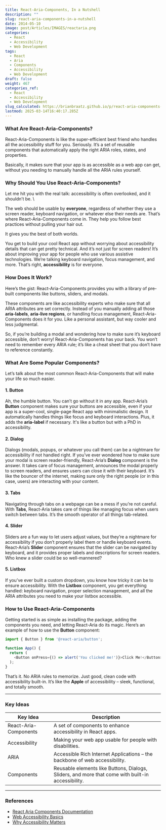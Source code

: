 ```yaml
---
title: React-Aria-Components, In a Nutshell
description: ""
slug: react-aria-components-in-a-nutshell
date: 2014-05-10
image: post/Articles/IMAGES/reactaria.png
categories:
  - React
  - Accessibility
  - Web Development
tags:
  - React
  - Aria
  - Components
  - Accessibility
  - Web Development
draft: false
weight: 467
categories_ref:
  - React
  - Accessibility
  - Web Development
slug_calculated: https://brianbraatz.github.io/p/react-aria-components-in-a-nutshell
lastmod: 2025-03-14T16:40:17.285Z
---
```

<!-- 
# React-Aria-Components, In a Nutshell -->

<!-- Alright, buckle up, because today we’re diving deep into the wonderful, sometimes confusing, and often magical world of **React-Aria-Components**. But don’t worry, I’ll keep it light, breezy, and maybe even throw in a few jokes along the way. We’re here to learn, not to get overwhelmed. You with me?

Let’s start with the basics, shall we? You’ve probably heard of **ARIA** before. If not, don’t panic! ARIA stands for **Accessible Rich Internet Applications**, which is a fancy way of saying “making your web app friendly for people with disabilities.” It’s like being the hero of the web accessibility world, but without the cape. Think of it as your sidekick, quietly ensuring that everyone can enjoy your app, no matter what their needs are.

Now, if you’re working with **React** (and you should be, because why not?), you might have come across **React-Aria-Components**. But what’s the deal with these components? Why should you care? Well, let me tell you. -->

### What Are React-Aria-Components?

React-Aria-Components is like the super-efficient best friend who handles all the accessibility stuff for you. Seriously. It’s a set of reusable components that automatically apply the right ARIA roles, states, and properties.

Basically, it makes sure that your app is as accessible as a web app can get, without you needing to manually handle all the ARIA rules yourself.

<!-- You might be thinking, “That sounds too good to be true. What’s the catch?” And the catch is… there is no catch. Seriously, it’s magic. It’s like a **chef’s kiss** for web accessibility. -->

### Why Should You Use React-Aria-Components?

Let me hit you with the real talk: accessibility is often overlooked, and it shouldn’t be. \\

The web should be usable by **everyone**, regardless of whether they use a screen reader, keyboard navigation, or whatever else their needs are. That’s where React-Aria-Components come in. They help you follow best practices without pulling your hair out.

It gives you the best of both worlds.

You get to build your cool React app without worrying about accessibility details that can get pretty technical. And it’s not just for screen readers! It’s about improving your app for people who use various assistive technologies. We’re talking keyboard navigation, focus management, and more. That’s right, **accessibility** is for everyone.

### How Does It Work?

Here’s the gist: React-Aria-Components provides you with a library of pre-built components like buttons, sliders, and modals.

These components are like accessibility experts who make sure that all ARIA attributes are set correctly. Instead of you manually adding all those **aria-labels**, **aria-live regions**, or handling focus management, React-Aria-Components does it for you. Like a personal assistant, but way cooler and less judgmental.

So, if you’re building a modal and wondering how to make sure it’s keyboard accessible, don’t worry! React-Aria-Components has your back. You won’t need to remember every ARIA rule; it’s like a cheat sheet that you don’t have to reference constantly.

### What Are Some Popular Components?

Let’s talk about the most common React-Aria-Components that will make your life so much easier.

#### 1. **Button**

Ah, the humble button. You can’t go without it in any app. React-Aria’s **Button** component makes sure your buttons are accessible, even if your app is a super-cool, single-page React app with minimalistic design. It automatically handles things like focus and keyboard interactions. Plus, it adds the **aria-label** if necessary. It's like a button but with a PhD in accessibility.

#### 2. **Dialog**

Dialogs (modals, popups, or whatever you call them) can be a nightmare for accessibility if not handled right. If you’ve ever wondered how to make sure your modal is screen reader-friendly, React-Aria’s **Dialog** component is the answer. It takes care of focus management, announces the modal properly to screen readers, and ensures users can close it with their keyboard. It’s like the bouncer of the internet, making sure only the right people (or in this case, users) are interacting with your content.

#### 3. **Tabs**

Navigating through tabs on a webpage can be a mess if you’re not careful. With **Tabs**, React-Aria takes care of things like managing focus when users switch between tabs. It’s the smooth operator of all things tab-related.

#### 4. **Slider**

Sliders are a fun way to let users adjust values, but they’re a nightmare for accessibility if you don’t properly label them or handle keyboard events. React-Aria’s **Slider** component ensures that the slider can be navigated by keyboard, and it provides proper labels and descriptions for screen readers. Who knew a slider could be so well-mannered?

#### 5. **Listbox**

If you’ve ever built a custom dropdown, you know how tricky it can be to ensure accessibility. With the **Listbox** component, you get everything handled: keyboard navigation, proper selection management, and all the ARIA attributes you need to make your listbox accessible.

### How to Use React-Aria-Components

Getting started is as simple as installing the package, adding the components you need, and letting React-Aria do its magic. Here’s an example of how to use the **Button** component:

```javascript
import { Button } from '@react-aria/button';

function App() {
  return (
    <Button onPress={() => alert('You clicked me!')}>Click Me!</Button>
  );
}
```

That’s it. No ARIA rules to memorize. Just good, clean code with accessibility built-in. It’s like the **Apple** of accessibility – sleek, functional, and totally smooth.

<!-- ### Wrapping Up

React-Aria-Components is a game-changer for anyone working with React and accessibility. It removes the complexity of handling ARIA roles, attributes, and states manually. And guess what? Your app is more accessible than ever, without you needing to become an ARIA expert overnight. It’s like getting a free pass to an accessibility VIP lounge. No secret handshake required.

So, if you’re looking to make your React app the most accessible one on the block (and let’s be real, you should), give React-Aria-Components a shot. Your users – and your future self – will thank you. -->

***

### Key Ideas

| Key Idea              | Description                                                                                       |
| --------------------- | ------------------------------------------------------------------------------------------------- |
| React-Aria-Components | A set of components to enhance accessibility in React apps.                                       |
| Accessibility         | Making your web app usable for people with disabilities.                                          |
| ARIA                  | Accessible Rich Internet Applications – the backbone of web accessibility.                        |
| Components            | Reusable elements like Buttons, Dialogs, Sliders, and more that come with built-in accessibility. |

***

### References

* [React Aria Components Documentation](https://react-spectrum.adobe.com/react-aria/)
* [Web Accessibility Basics](https://www.w3.org/WAI/WCAG21/quickref/)
* [Why Accessibility Matters](https://www.accessibility.com/why-accessibility-matters)

```
```
